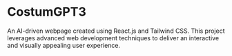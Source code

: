 # CostumGPT3
An AI-driven webpage created using React.js and Tailwind CSS. This project leverages advanced web development techniques to deliver an interactive and visually appealing user experience.
